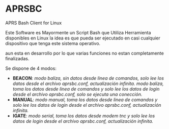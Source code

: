 # APRSBC
APRS Bash Client for Linux

Este Software es Mayormente un Script Bash que Utiliza Herramienta disponibles en Linux
la idea es que pueda ser ejecutado en casi cualquier dispositivo que tenga este sistema operativo.

aun esta en desarrollo por lo que varias funciones no estan completamente finalizadas.

Se dispone de 4 modos:
 - **BEACON**: *modo baliza, sin datos desde linea de comandos, solo lee los datos desde el archivo aprsbc.conf, actualización infinita.* *modo baliza, toma los datos desde linea de comandos y solo lee los datos de login desde el archivo aprsbc.conf, solo se ejecuta una conección.*
 - **MANUAL**: *modo manual, toma los datos desde linea de comandos y solo lee los datos de login desde el archivo aprsbc.conf, actualización infinita.*
 - **IGATE**:  *modo serial, toma los datos desde modem tnc y solo lee los datos de login desde el archivo aprsbc.conf, actualización infinita.*
